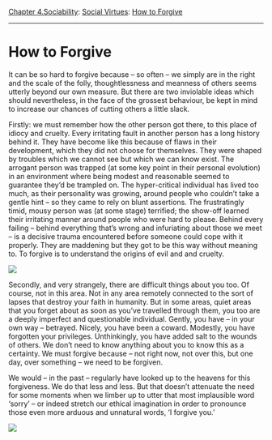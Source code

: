 [Chapter 4.Sociability](https://www.theschooloflife.com/thebookoflife/category/sociability/): [Social Virtues](https://www.theschooloflife.com/thebookoflife/category/sociability/social-virtues/): [How to Forgive](https://www.theschooloflife.com/thebookoflife/how-to-forgive/)

* * *

# How to Forgive

It can be so hard to forgive because – so often – we simply are in the right and the scale of the folly, thoughtlessness and meanness of others seems utterly beyond our own measure. But there are two inviolable ideas which should nevertheless, in the face of the grossest behaviour, be kept in mind to increase our chances of cutting others a little slack.

Firstly: we must remember how the other person got there, to this place of idiocy and cruelty. Every irritating fault in another person has a long history behind it. They have become like this because of flaws in their development, which they did not choose for themselves. They were shaped by troubles which we cannot see but which we can know exist. The arrogant person was trapped (at some key point in their personal evolution) in an environment where being modest and reasonable seemed to guarantee they’d be trampled on. The hyper-critical individual has lived too much, as their personality was growing, around people who couldn’t take a gentle hint – so they came to rely on blunt assertions. The frustratingly timid, mousy person was (at some stage) terrified; the show-off learned their irritating manner around people who were hard to please. Behind every failing – behind everything that’s wrong and infuriating about those we meet – is a decisive trauma encountered before someone could cope with it properly. They are maddening but they got to be this way without meaning to. To forgive is to understand the origins of evil and and cruelty.

![](https://www.theschooloflife.com/thebookoflife/wp-content/uploads/2016/09/785px-Rembrandt_Harmensz_van_Rijn_-_Return_of_the_Prodigal_Son_-_Google_Art_Project.jpg)

Secondly, and very strangely, there are difficult things about you too. Of course, not in this area. Not in any area remotely connected to the sort of lapses that destroy your faith in humanity. But in some areas, quiet areas that you forget about as soon as you’ve travelled through them, you too are a deeply imperfect and questionable individual. Gently, you have – in your own way – betrayed. Nicely, you have been a coward. Modestly, you have forgotten your privileges. Unthinkingly, you have added salt to the wounds of others. We don’t need to know anything about you to know this as a certainty. We must forgive because – not right now, not over this, but one day, over something – we need to be forgiven.

We would – in the past – regularly have looked up to the heavens for this forgiveness. We do that less and less. But that doesn’t attenuate the need for some moments when we limber up to utter that most implausible word ‘sorry’ – or indeed stretch our ethical imagination in order to pronounce those even more arduous and unnatural words, ‘I forgive you.’

[![](https://img.youtube.com/vi/d-K5btaxEFY/0.jpg)](https://www.youtube.com/embed/d-K5btaxEFY?ecver=2 '')

